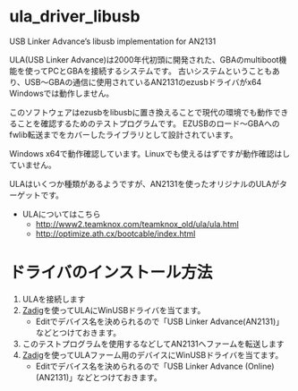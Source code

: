 # ula_driver_libusb
USB Linker Advance’s libusb implementation for AN2131

ULA(USB Linker Advance)は2000年代初頭に開発された、GBAのmultiboot機能を使ってPCとGBAを接続するシステムです。
古いシステムということもあり、USB～GBAの通信に使用されているAN2131のezusbドライバがx64 Windowsでは動作しません。

このソフトウェアはezusbをlibusbに置き換えることで現代の環境でも動作できることを確認するためのテストプログラムです。
EZUSBのロード～GBAへのfwlib転送までをカバーしたライブラリとして設計されています。

Windows x64で動作確認しています。Linuxでも使えるはずですが動作確認はしていません。

ULAはいくつか種類があるようですが、AN2131を使ったオリジナルのULAがターゲットです。

+ ULAについてはこちら
	+ http://www2.teamknox.com/teamknox_old/ula/ula.html
	+ http://optimize.ath.cx/bootcable/index.html
	
# ドライバのインストール方法
1. ULAを接続します
1. [Zadig](https://zadig.akeo.ie/)を使ってULAにWinUSBドライバを当てます。
	+ Editでデバイス名を決められるので「USB Linker Advance(AN2131)」などとつけておきます。
1. このテストプログラムを使用するなどしてAN2131へファームを転送します
1. [Zadig](https://zadig.akeo.ie/)を使ってULAファーム用のデバイスにWinUSBドライバを当てます。
	+ Editでデバイス名を決められるので「USB Linker Advance (Online)(AN2131)」などとつけておきます。
